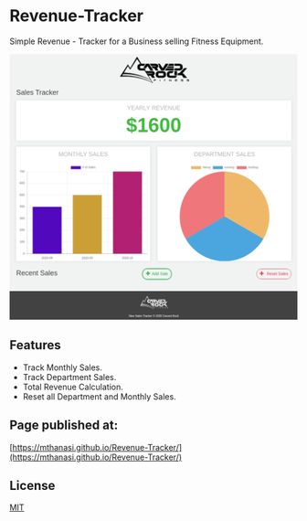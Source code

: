 # Revenue-Tracker

Simple Revenue - Tracker for a Business selling Fitness Equipment.

![](img.png)

## Features

* Track Monthly Sales. 
* Track Department Sales.
* Total Revenue Calculation.
* Reset all Department and Monthly Sales.

## Page published at:

[https://mthanasi.github.io/Revenue-Tracker/](https://mthanasi.github.io/Revenue-Tracker/)

## License
[MIT](https://choosealicense.com/licenses/mit/)
